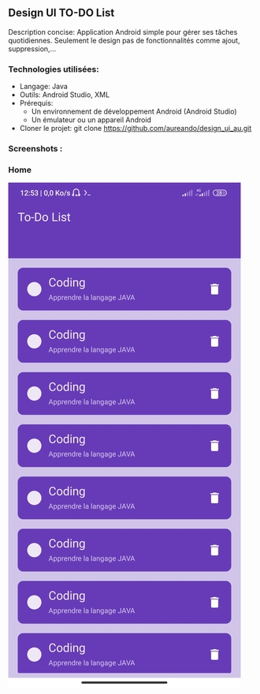 ## Design UI TO-DO List
Description concise:
Application Android simple pour gérer ses tâches quotidiennes. Seulement le design pas de fonctionnalités comme ajout, suppression,...

### Technologies utilisées:
 * Langage: Java
 * Outils: Android Studio, XML
 * Prérequis:
   * Un environnement de développement Android (Android Studio)
   * Un émulateur ou un appareil Android
 * Cloner le projet:
   git clone https://github.com/aureando/design_ui_au.git

### Screenshots :
### Home 
![Screenshots](home.jpg "Screenshots of this project")
